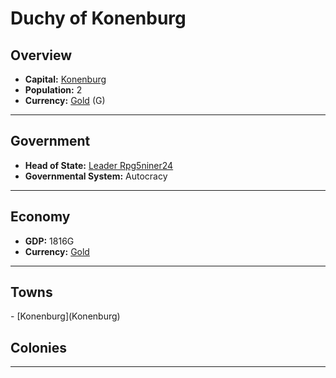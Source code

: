 # <!--NAME-->Duchy of Konenburg<!--NAME-->

## Overview

- **Capital:** <!--CAPITAL_LINK-->[Konenburg](town_Konenburg)<!--CAPITAL_LINK-->
- **Population:** <!--POPULATION-->2<!--POPULATION-->
- **Currency:** <!--CURRENCY_LINK-->[Gold](currency_Gold)<!--CURRENCY_LINK--> (<!--CURRENCY_ABV-->G<!--CURRENCY_ABV-->)

---

## Government

- **Head of State:** <!--LEADER_TITLE_LINK-->[Leader Rpg5niner24](user_Rpg5niner24)<!--LEADER_TITLE_LINK-->
- **Governmental System:** <!--GOVERNMENT-->Autocracy<!--GOVERNMENT-->

---

## Economy

- **GDP:** <!--GDP-->1816G<!--GDP-->
- **Currency:** <!--CURRENCY_LINK-->[Gold](currency_Gold)<!--CURRENCY_LINK-->

---

## Towns

<!--TOWNS-->- [Konenburg](Konenburg)<!--TOWNS-->

## Colonies

<!--COLONIES--><!--COLONIES-->

---